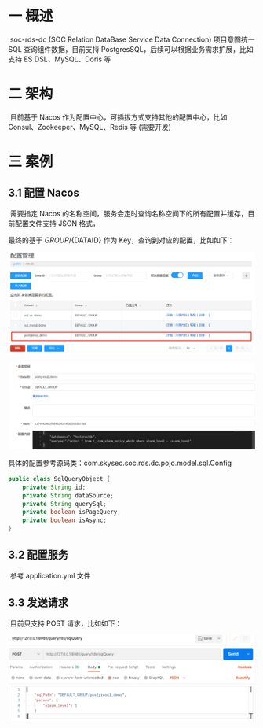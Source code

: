 # 一 概述

​	soc-rds-dc  (SOC Relation DataBase Service Data Connection) 项目意图统一 SQL 查询组件数据，目前支持 PostgresSQL，后续可以根据业务需求扩展，比如支持 ES DSL、MySQL、Doris 等

# 二 架构

​	目前基于 Nacos 作为配置中心，可插拔方式支持其他的配置中心，比如 Consul、Zookeeper、MySQL、Redis 等 (需要开发)

# 三 案例

## 3.1 配置 Nacos

​	需要指定 Nacos 的名称空间，服务会定时查询名称空间下的所有配置并缓存，目前配置文件支持 JSON 格式，

最终的基于 ${GROUP}/${DATAID} 作为 Key，查询到对应的配置，比如如下：

![](images\image-20231221112619166.png)

![image-20231221112828108](images\image-20231221112828108.png)

具体的配置参考源码类：com.skysec.soc.rds.dc.pojo.model.sql.Config

```java
public class SqlQueryObject {
    private String id;
    private String dataSource;
    private String querySql;
    private boolean isPageQuery;
    private boolean isAsync;
}
```

## 3.2 配置服务

​	参考 application.yml 文件

## 3.3 发送请求

​	目前只支持 POST 请求，比如如下：

![image-20231221113323439](images\image-20231221113323439.png)
